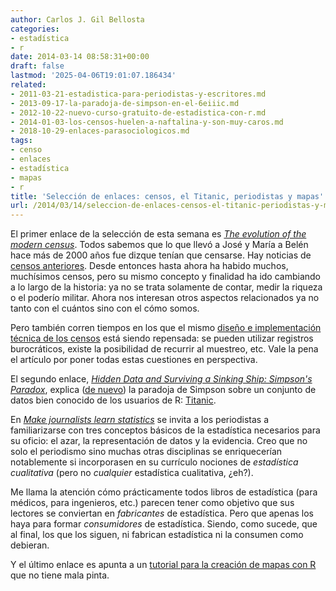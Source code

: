 ```yaml
---
author: Carlos J. Gil Bellosta
categories:
- estadística
- r
date: 2014-03-14 08:58:31+00:00
draft: false
lastmod: '2025-04-06T19:01:07.186434'
related:
- 2011-03-21-estadistica-para-periodistas-y-escritores.md
- 2013-09-17-la-paradoja-de-simpson-en-el-6eiiic.md
- 2012-10-22-nuevo-curso-gratuito-de-estadistica-con-r.md
- 2014-01-03-los-censos-huelen-a-naftalina-y-son-muy-caros.md
- 2018-10-29-enlaces-parasociologicos.md
tags:
- censo
- enlaces
- estadística
- mapas
- r
title: 'Selección de enlaces: censos, el Titanic, periodistas y mapas'
url: /2014/03/14/seleccion-de-enlaces-censos-el-titanic-periodistas-y-mapas/
---
```


El primer enlace de la selección de esta semana es [_The evolution of the modern census_](http://www.statslife.org.uk/significance/1268-the-evolution-of-the-modern-census). Todos sabemos que lo que llevó a José y María a Belén hace más de 2000 años fue dizque tenían que censarse. Hay noticias de [censos anteriores](https://datanalytics.com/2010/04/07/el-censo-del-rey-david-y-el-castigo-de-yahve/). Desde entonces hasta ahora ha habido muchos, muchísimos censos, pero su mismo concepto y finalidad ha ido cambiando a lo largo de la historia: ya no se trata solamente de contar, medir la riqueza o el poderío militar. Ahora nos interesan otros aspectos relacionados ya no tanto con el cuántos sino con el cómo somos.

Pero también corren tiempos en los que el mismo [diseño e implementación técnica de los censos](https://datanalytics.com/2014/01/03/los-censos-huelen-a-naftalina-y-son-muy-caros/) está siendo repensada: se pueden utilizar registros burocráticos, existe la posibilidad de recurrir al muestreo, etc. Vale la pena el artículo por poner todas estas cuestiones en perspectiva.

El segundo enlace, [_Hidden Data and Surviving a Sinking Ship: Simpson's Paradox_](http://www.select-statistics.co.uk/article/blog-post/hidden-data-and-surviving-a-sinking-ship-simpsons-paradox), explica ([de nuevo](http://www.datanalytics.com/tags/paradoja-de-simpson/)) la paradoja de Simpson sobre un conjunto de datos bien conocido de los usuarios de R: [Titanic](https://stat.ethz.ch/R-manual/R-devel/library/datasets/html/Titanic.html).

En [_Make journalists learn statistics_](http://learnandteachstatistics.wordpress.com/2013/01/28/journalists/) se invita a los periodistas a familiarizarse con tres conceptos básicos de la estadística necesarios para su oficio: el azar, la representación de datos y la evidencia. Creo que no solo el periodismo sino muchas otras disciplinas se enriquecerían notablemente si incorporasen en su currículo nociones de _estadística cualitativa_ (pero no _cualquier_ estadística cualitativa, ¿eh?).

Me llama la atención cómo prácticamente todos libros de estadística (para médicos, para ingenieros, etc.) parecen tener como objetivo que sus lectores se conviertan en _fabricantes_ de estadística. Pero que apenas los haya para formar _consumidores_ de estadística. Siendo, como sucede, que al final, los que los siguen, ni fabrican estadística ni la consumen como debieran.

Y el último enlace es apunta a un [tutorial para la creación de mapas con R](http://pakillo.github.io/R-GIS-tutorial/) que no tiene mala pinta.